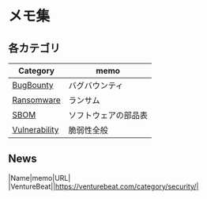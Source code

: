 # メモ集

## 各カテゴリ

|Category|memo|
----|----
|[BugBounty](BugBounty)|バグバウンティ|
|[Ransomware](Ransomware)|ランサム|
|[SBOM](SBOM)|ソフトウェアの部品表|
|[Vulnerability](Vulnerability)|脆弱性全般|

## News

|Name|memo|URL|
|VentureBeat||https://venturebeat.com/category/security/|
